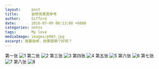 ```yaml
---
layout:     post
title:      装修效果图参考
author:     Gifford
date:       2016-07-09 08:13:00 +0800
categories: notes
tags:       My love
mediaImage: images/p003.jpg
excerpt: 我要装修，效果图哪个好呢？ 
---
```


 第一张
![1](/images/IMG_1919.JPG)
第二张
![2](/images/IMG_1920.JPG)
第三张
![3](/images/IMG_1921.JPG)
第四张
![4](/images/IMG_1922.JPG)
第五张
![5](/images/IMG_1923.JPG)
第六张
![6](/images/IMG_1924.JPG)
第七张
![7](/images/IMG_1925.JPG)
第八张
![8](/images/IMG_1926.JPG)
